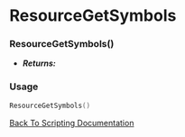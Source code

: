 # ResourceGetSymbols

### ResourceGetSymbols()
- ***Returns:*** 

### Usage

```Lua
ResourceGetSymbols()
```


[Back To Scripting Documentation](../README.md)
